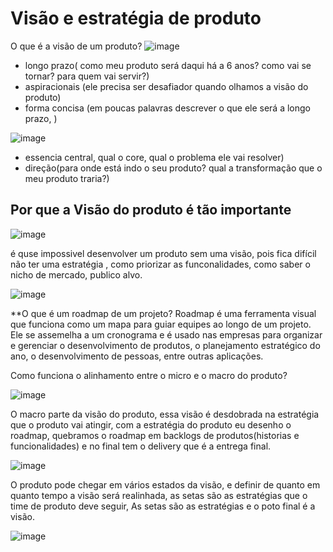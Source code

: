 # Visão e estratégia de produto

O que é a visão de um produto?
![image](https://user-images.githubusercontent.com/52088444/234560883-1e0e87fd-9e57-432f-bf83-2d0aaedc2cb8.png)

- longo prazo( como meu produto será daqui há a 6 anos? como vai se tornar? para quem vai servir?)
- aspiracionais (ele precisa ser desafiador quando olhamos a visão do produto)
- forma concisa (em poucas palavras descrever o que ele será a longo prazo, ) 


![image](https://user-images.githubusercontent.com/52088444/234561363-2fcd96db-b046-45f9-a199-af9bed9fa59c.png)

- essencia central, qual o core, qual o problema ele vai resolver)
- direção(para onde está indo o seu produto? qual a transformação que o meu produto traria?)

## Por que a Visão do produto é tão importante

![image](https://user-images.githubusercontent.com/52088444/234561642-18394e1f-0492-40d2-b338-25a696fa7aca.png)

é quse impossivel desenvolver um produto sem uma visão, pois fica difícil não ter uma estratégia , como priorizar as funconalidades, como saber o nicho de mercado, publico alvo.


![image](https://user-images.githubusercontent.com/52088444/234561965-b4932198-46d1-4b50-ac5f-45a7eaf089d2.png)

**O que é um roadmap de um projeto?
Roadmap é uma ferramenta visual que funciona como um mapa para guiar equipes ao longo de um projeto. Ele se assemelha a um cronograma e é usado nas empresas para organizar e gerenciar o desenvolvimento de produtos, o planejamento estratégico do ano, o desenvolvimento de pessoas, entre outras aplicações.

Como funciona o alinhamento entre o micro e o macro do produto?

![image](https://user-images.githubusercontent.com/52088444/234562465-8c486453-85a5-45e9-b1c4-a8da029c57d7.png)

O macro parte da visão do produto, essa visão é desdobrada na estratégia que o produto vai atingir, com a estratégia do produto eu desenho o roadmap, quebramos o roadmap em backlogs de produtos(historias e funcionalidades) e no final tem o delivery que é a entrega final.

![image](https://user-images.githubusercontent.com/52088444/234562977-58776958-1c2b-455a-b4f6-0d93f1ec10c1.png)

O produto pode chegar em vários estados da visão, e definir de quanto em quanto tempo a visão será realinhada, as setas são as estratégias que o time de produto deve seguir, As setas são as estratégias e o poto final é a visão.

![image](https://user-images.githubusercontent.com/52088444/234563228-741cac8c-7b7a-4649-a07e-02dc23e75b9c.png)



